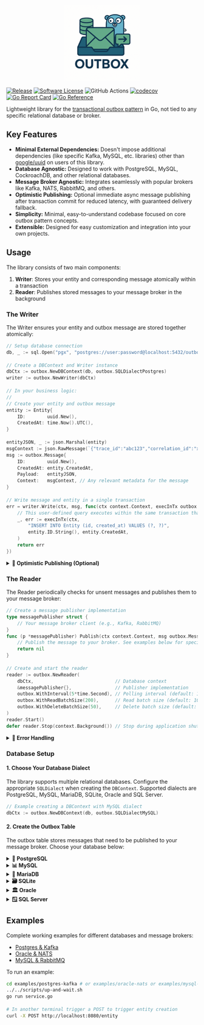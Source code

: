 <p align="center" class="disable-logo">
<a href="#"><img src="assets/logo.png" width="200"/></a>
</p>


[![Release](https://img.shields.io/github/release/oagudo/outbox.svg?style=flat-square)](https://github.com/oagudo/outbox/releases/latest)
[![Software License](https://img.shields.io/badge/license-MIT-brightgreen.svg?style=flat-square)](LICENSE.md)
![GitHub Actions](https://github.com/oagudo/outbox/actions/workflows/ci.yml/badge.svg)
[![codecov](https://codecov.io/gh/oagudo/outbox/graph/badge.svg?token=KH1GUAV4VR)](https://codecov.io/gh/oagudo/outbox)
[![Go Report Card](https://goreportcard.com/badge/github.com/oagudo/outbox?style=flat-square)](https://goreportcard.com/report/github.com/oagudo/outbox)
[![Go Reference](https://pkg.go.dev/badge/github.com/oagudo/outbox/v4.svg)](https://pkg.go.dev/github.com/oagudo/outbox)

Lightweight library for the [transactional outbox pattern](https://microservices.io/patterns/data/transactional-outbox.html) in Go, not tied to any specific relational database or broker.

## Key Features

- **Minimal External Dependencies:** Doesn't impose additional dependencies (like specific Kafka, MySQL, etc. libraries) other than [google/uuid](https://github.com/google/uuid) on users of this library.
- **Database Agnostic:** Designed to work with PostgreSQL, MySQL, CockroachDB, and other relational databases.
- **Message Broker Agnostic:** Integrates seamlessly with popular brokers like Kafka, NATS, RabbitMQ, and others.
- **Optimistic Publishing:** Optional immediate async message publishing after transaction commit for reduced latency, with guaranteed delivery fallback.
- **Simplicity:** Minimal, easy-to-understand codebase focused on core outbox pattern concepts.
- **Extensible:** Designed for easy customization and integration into your own projects.

## Usage

The library consists of two main components:

1. **Writer**: Stores your entity and corresponding message atomically within a transaction
2. **Reader**: Publishes stored messages to your message broker in the background

### The Writer

The Writer ensures your entity and outbox message are stored together atomically:

```go
// Setup database connection
db, _ := sql.Open("pgx", "postgres://user:password@localhost:5432/outbox?sslmode=disable")

// Create a DBContext and Writer instance
dbCtx := outbox.NewDBContext(db, outbox.SQLDialectPostgres)
writer := outbox.NewWriter(dbCtx)

// In your business logic:
//
// Create your entity and outbox message
entity := Entity{
    ID:        uuid.New(),
    CreatedAt: time.Now().UTC(),
}

entityJSON, _ := json.Marshal(entity)
msgContext := json.RawMessage(`{"trace_id":"abc123","correlation_id":"xyz789"}`)
msg := outbox.Message{
    ID:        uuid.New(),
    CreatedAt: entity.CreatedAt,
    Payload:   entityJSON,
    Context:   msgContext, // Any relevant metadata for the message
}

// Write message and entity in a single transaction
err = writer.Write(ctx, msg, func(ctx context.Context, execInTx outbox.ExecInTxFunc) error {
    // This user-defined query executes within the same transaction that stores the outbox message
    _, err := execInTx(ctx, 
        "INSERT INTO Entity (id, created_at) VALUES (?, ?)",
        entity.ID.String(), entity.CreatedAt,
    )
    return err
})
```

<details>
<summary><strong>🚀 Optimistic Publishing (Optional)</strong></summary>

Optimistic publishing attempts to publish messages immediately after transaction commit, reducing latency while maintaining guaranteed delivery through the background reader as fallback.

#### How It Works

1. Transaction commits (entity + outbox message stored)
2. Immediate publish attempt to broker (asynchronously, will not block the incoming request)
3. On success: message is removed from outbox
4. On failure: background reader handles delivery later

#### Configuration

```go
// Create publisher (see Reader section below)
publisher := &messagePublisher{}

// Enable optimistic publishing in writer
writer := outbox.NewWriter(dbCtx, outbox.WithOptimisticPublisher(publisher))
```

**Important considerations:**
- Publishing happens asynchronously after transaction commit
- Message consumers must be idempotent as messages could be published twice - by the optimistic publisher and the reader (Note: consumer idempotency is a good practice regardless of optimistic publishing, though some brokers also provide deduplication features)
- Publishing failures don't affect your transactions - they don't cause `Write()` to fail

</details>

### The Reader

The Reader periodically checks for unsent messages and publishes them to your message broker:

```go
// Create a message publisher implementation
type messagePublisher struct {
    // Your message broker client (e.g., Kafka, RabbitMQ)
}
func (p *messagePublisher) Publish(ctx context.Context, msg outbox.Message) error {
    // Publish the message to your broker. See examples below for specific implementations
    return nil
}

// Create and start the reader
reader := outbox.NewReader(
    dbCtx,                              // Database context
    &messagePublisher{},                // Publisher implementation
    outbox.WithInterval(5*time.Second), // Polling interval (default: 10s)
    outbox.WithReadBatchSize(200),      // Read batch size (default: 100)
    outbox.WithDeleteBatchSize(50),     // Delete batch size (default: 1)
)
reader.Start()
defer reader.Stop(context.Background()) // Stop during application shutdown
```

<details>
<summary><strong>🚨 Error Handling</strong></summary>

The Reader provides an error channel to monitor failures during message processing:

```go
reader := outbox.NewReader(dbCtx, &messagePublisher{}, outbox.WithInterval(5*time.Second))
reader.Start()

go func() {
    for err := range reader.Errors() {
        switch err.Op {
        case outbox.OpRead:    // Failed to read from outbox table
            log.Printf("Read error: %v", err.Err)
        case outbox.OpPublish: // Failed to publish message (will retry)
            log.Printf("Publish error: %v", err.Err)
        case outbox.OpDelete:  // Failed to delete message(s)
            log.Printf("Delete error: %v", err.Err)
        }
    }
}()
```
</details>

### Database Setup

#### 1. Choose Your Database Dialect

The library supports multiple relational databases. Configure the appropriate `SQLDialect` when creating the `DBContext`. Supported dialects are PostgreSQL, MySQL, MariaDB, SQLite, Oracle and SQL Server.

```go
// Example creating a DBContext with MySQL dialect
dbCtx := outbox.NewDBContext(db, outbox.SQLDialectMySQL)
```

#### 2. Create the Outbox Table

The outbox table stores messages that need to be published to your message broker. Choose your database below:

<details>
<summary><strong>🐘 PostgreSQL</strong></summary>

```sql
CREATE TABLE IF NOT EXISTS Outbox (
    id UUID PRIMARY KEY,
    created_at TIMESTAMP WITH TIME ZONE NOT NULL DEFAULT NOW(),
    context BYTEA NOT NULL,
    payload BYTEA NOT NULL
);

CREATE INDEX IF NOT EXISTS idx_outbox_created_at ON Outbox (created_at);
```
</details>

<details>
<summary><strong>📊 MySQL</strong></summary>

```sql
CREATE TABLE IF NOT EXISTS Outbox (
    id BINARY(16) PRIMARY KEY,
    created_at TIMESTAMP(3) NOT NULL DEFAULT CURRENT_TIMESTAMP(3),
    context BLOB NOT NULL,
    payload BLOB NOT NULL
);

CREATE INDEX idx_outbox_created_at ON Outbox (created_at);
```
</details>

<details>
<summary><strong>🐬 MariaDB</strong></summary>

```sql
CREATE TABLE IF NOT EXISTS Outbox (
    id UUID PRIMARY KEY,
    created_at TIMESTAMP(3) NOT NULL DEFAULT CURRENT_TIMESTAMP(3),
    context BLOB NOT NULL,
    payload BLOB NOT NULL
);

CREATE INDEX idx_outbox_created_at ON Outbox (created_at);
```
</details>

<details>
<summary><strong>🗃️ SQLite</strong></summary>

```sql
CREATE TABLE IF NOT EXISTS Outbox (
    id TEXT PRIMARY KEY,
    created_at DATETIME NOT NULL DEFAULT CURRENT_TIMESTAMP,
    context BLOB NOT NULL,
    payload BLOB NOT NULL
);

CREATE INDEX IF NOT EXISTS idx_outbox_created_at ON Outbox (created_at);
```
</details>

<details>
<summary><strong>🏛️ Oracle</strong></summary>

```sql
CREATE TABLE Outbox (
    id RAW(16) PRIMARY KEY,
    created_at TIMESTAMP WITH TIME ZONE DEFAULT SYSTIMESTAMP NOT NULL,
    context BLOB NOT NULL,
    payload BLOB NOT NULL
);

CREATE INDEX idx_outbox_created_at ON Outbox (created_at);
```
</details>

<details>
<summary><strong>🪟 SQL Server</strong></summary>

```sql
CREATE TABLE Outbox (
    id UNIQUEIDENTIFIER PRIMARY KEY DEFAULT NEWID(),
    created_at DATETIME2(3) NOT NULL DEFAULT GETUTCDATE(),
    context VARBINARY(MAX) NOT NULL,
    payload VARBINARY(MAX) NOT NULL
);

CREATE INDEX idx_outbox_created_at ON Outbox (created_at);
```
</details>

## Examples

Complete working examples for different databases and message brokers:

- [Postgres & Kafka](./examples/postgres-kafka/service.go)
- [Oracle & NATS](./examples/oracle-nats/service.go)
- [MySQL & RabbitMQ](./examples/mysql-rabbitmq/service.go)

To run an example:

```bash
cd examples/postgres-kafka # or examples/oracle-nats or examples/mysql-rabitmq
../../scripts/up-and-wait.sh
go run service.go

# In another terminal trigger a POST to trigger entity creation
curl -X POST http://localhost:8080/entity
```
